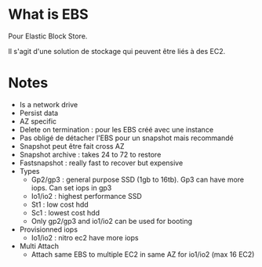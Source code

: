 # What is EBS

Pour Elastic Block Store.

Il s'agit d'une solution de stockage qui peuvent être liés à des EC2.

# Notes
* Is a network drive
* Persist data
* AZ specific
* Delete on termination : pour les EBS créé avec une instance
* Pas obligé de détacher l'EBS pour un snapshot mais recommandé
* Snapshot peut être fait cross AZ
* Snapshot archive : takes 24 to 72 to restore
* Fastsnapshot : really fast to recover but expensive
* Types
    * Gp2/gp3 : general purpose SSD (1gb to 16tb). Gp3 can have more iops. Can set iops in gp3
    * Io1/io2 : highest performance SSD
    * St1 : low cost hdd
    * Sc1 : lowest cost hdd
    * Only gp2/gp3 and io1/io2 can be used for booting
* Provisionned iops
    * Io1/io2 : nitro ec2 have more iops
* Multi Attach
    * Attach same EBS to multiple EC2 in same AZ for io1/io2 (max 16 EC2)
		